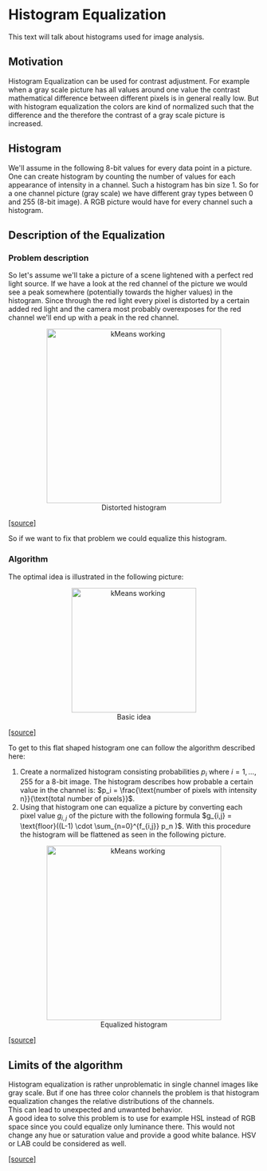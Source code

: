 # Histogram Equalization
This text will talk about histograms used for image analysis.
## Motivation
Histogram Equalization can be used for contrast adjustment. For example when a gray scale picture has all values around one value the contrast mathematical difference between different pixels is in general really low. But with histogram equalization the colors are kind of normalized such that the difference and the therefore the contrast of a gray scale picture is increased.
## Histogram
 We'll assume in the following 8-bit values for every data point in a picture.
One can create histogram by counting the number of values for each appearance of intensity in a channel. Such a histogram has bin size 1.
So for a one channel picture (gray scale) we have different gray types between 0 and 255 (8-bit image).
A RGB picture would have for every channel such a histogram.
## Description of the Equalization
### Problem description
So let's assume we'll take a picture of a scene lightened with a perfect red light source.
If we have a look at the red channel of the picture we would see a peak somewhere (potentially towards the higher values) in the histogram.
Since through the red light every pixel is distorted by a certain added red light and the camera most probably overexposes for the red channel we'll end up with a peak in the red channel.

<center>
<figure>
<img src="/images/histogram1.png" alt="kMeans working" style="width: 350px;"/>
<figcaption> Distorted histogram </figcaption>
</figure>
</center>

[ [source] ](https://en.wikipedia.org/wiki/Histogram_equalization)

So if we want to fix that problem we could equalize this histogram.

### Algorithm

The optimal idea is illustrated in the following picture:
<center>
<figure>
<img src="/images/histogramequalization.png" alt="kMeans working" style="width: 250px;"/>
<figcaption> Basic idea </figcaption>
</figure>
</center>

[ [source] ](https://en.wikipedia.org/wiki/Histogram_equalization)

To get to this flat shaped histogram one can follow the algorithm described here:
1. Create a normalized histogram consisting probabilities $p_i$ where $i = 1,..., 255$ for a 8-bit image. The histogram describes how probable a certain value in the channel is: $p_i = \frac{\text{number of pixels with intensity n}}{\text{total number of pixels}}$.
2. Using that histogram one can equalize a picture by converting each pixel value $g_{i,j}$ of the picture with the following formula $g_{i,j} = \text{floor}((L-1) \cdot \sum_{n=0}^{f_{i,j}} p_n )$. With this procedure the histogram will be flattened as seen in the following picture.

<center>
<figure>
<img src="/images/histogram2.png" alt="kMeans working" style="width: 350px;"/>
<figcaption> Equalized histogram </figcaption>
</figure>
</center>

[ [source] ](https://en.wikipedia.org/wiki/Histogram_equalization)
## Limits of the algorithm

Histogram equalization is rather unproblematic in single channel images like gray scale. But if one has three color channels the problem is that histogram equalization changes the relative distributions of the channels.  
This can lead to unexpected and unwanted behavior.  
A good idea to solve this problem is to use for example HSL instead of RGB space since you could equalize only luminance there. This would not change any hue or saturation value and provide a good white balance. HSV or LAB could be considered as well.

[ [source] ](http://ieeexplore.ieee.org/document/1257395/?reload=true&arnumber=1257395)
